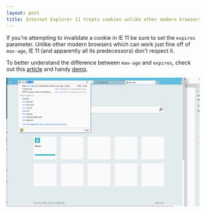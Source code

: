 ```yaml
---
layout: post
title: Internet Explorer 11 treats cookies unlike other modern browsers
---
```


If you're attempting to invalidate a cookie in IE 11 be sure to set the `expires` parameter. Unlike other modern browsers which can work just fine off of `max-age`, IE 11 (and apparently all its predecessors) don't respect it. 

To better understand the difference between `max-age` and `expires`, check out this [article](http://mrcoles.com/blog/cookies-max-age-vs-expires/) and handy [demo](http://mrcoles.com/media/test/cookies-max-age-vs-expires.html).

![Cookies](/img/ie11cookies.gif)